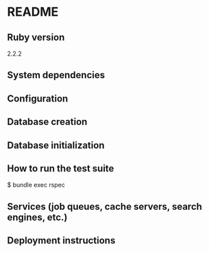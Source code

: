 # README

## Ruby version
2.2.2

## System dependencies
## Configuration
## Database creation
## Database initialization

## How to run the test suite
$ bundle exec rspec

## Services (job queues, cache servers, search engines, etc.)
## Deployment instructions